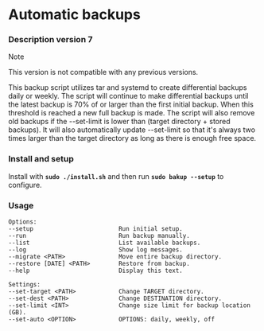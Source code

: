 # Automatic backups

### Description version 7
> [!NOTE]
> This version is not compatible with any previous versions.<br>

This backup script utilizes tar and systemd to create differential backups daily or weekly. The script will continue to make differential backups until the latest backup is 70% of or larger than the first initial backup. When this threshold is reached a new full backup is made. The script will also remove old backups if the --set-limit is lower than (target directory + stored backups). It will also automatically update --set-limit so that it's always two times larger than the target directory as long as there is enough free space.<br>

### Install and setup
Install with **`sudo ./install.sh`** and then run **`sudo bakup --setup`** to configure.<br>

### Usage
```
Options:
--setup                        Run initial setup.
--run                          Run backup manually.
--list                         List available backups.
--log                          Show log messages.
--migrate <PATH>               Move entire backup directory.
--restore [DATE] <PATH>        Restore from backup.
--help                         Display this text.

Settings:
--set-target <PATH>            Change TARGET directory.
--set-dest <PATH>              Change DESTINATION directory.
--set-limit <INT>              Change size limit for backup location (GB).
--set-auto <OPTION>            OPTIONS: daily, weekly, off
```
